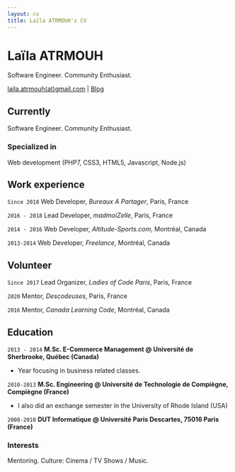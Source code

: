 ```yaml
---
layout: cv
title: Laïla ATRMOUH's CV
---
```

# Laïla ATRMOUH
Software Engineer. Community Enthusiast.

<div id="webaddress">
<a href="mailto:laila.atrmouh@gmail.com">laila.atrmouh(at)gmail.com</a>
| <a href="http://leiluspocus.netlify.app">Blog</a>
</div>


## Currently

Software Engineer. Community Enthusiast. 

### Specialized in

Web development (PHP7, CSS3, HTML5, Javascript, Node.js)


## Work experience

`Since 2018`
Web Developer, *Bureaux A Partager*, Paris, France

`2016 - 2018`
Lead Developer, *madmoiZelle*, Paris, France

`2014 - 2016`
Web Developer, *Altitude-Sports.com*, Montréal, Canada

`2013-2014`
Web Developer, *Freelance*, Montréal, Canada



## Volunteer

`Since 2017`
Lead Organizer, *Ladies of Code Paris*, Paris, France

`2020`
Mentor, *Descodeuses*, Paris, France

`2016`
Mentor, *Canada Learning Code*, Montréal, Canada


## Education


`2013 - 2014`
__M.Sc. E-Commerce Management @ Université de Sherbrooke, Québec (Canada)__
- Year focusing in business related classes.

`2010-2013`
__M.Sc. Engineering @ Université de Technologie de Compiègne, Compiègne (France)__
- I also did an exchange semester in the University of Rhode Island (USA)


`2008-2010`
__DUT Informatique @ Université Paris Descartes, 75016 Paris (France)__

 
### Interests

Mentoring. Culture: Cinema / TV Shows / Music.




<!-- ### Footer

Last updated: May 2013 -->



